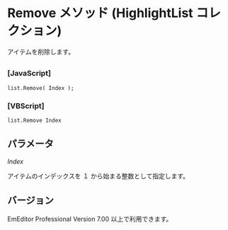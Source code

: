 # Remove メソッド (HighlightList コレクション)

アイテムを削除します。

## 

### \[JavaScript\]

```
list.Remove( Index );
```

### \[VBScript\]

```
list.Remove Index
```

## パラメータ

_Index_

アイテムのインデックスを １ から始まる整数として指定します。

## バージョン

EmEditor Professional Version 7.00 以上で利用できます。
